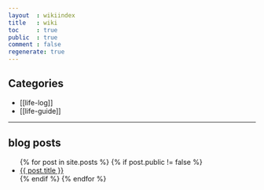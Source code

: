 ```yaml
---
layout  : wikiindex
title   : wiki
toc     : true
public  : true
comment : false
regenerate: true
---
```


## Categories

* [[life-log]]
* [[life-guide]]

---

## blog posts
<div>
    <ul>
{% for post in site.posts %}
    {% if post.public != false %}
        <li>
            <a class="post-link" href="{{ post.url | prepend: site.baseurl }}">
                {{ post.title }}
            </a>
        </li>
    {% endif %}
{% endfor %}
    </ul>
</div>

